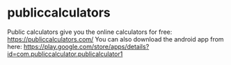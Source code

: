 # publiccalculators
Public calculators give you the online calculators for free: https://publiccalculators.com/
You can also download the android app from here:  https://play.google.com/store/apps/details?id=com.publiccalculator.publicalculator1
